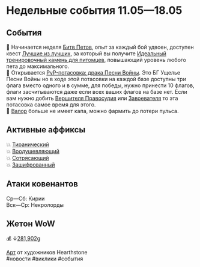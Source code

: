 # Недельные события 11.05—18.05

## События
📅 Начинается неделя [Битв Петов](https://ru.wowhead.com/pet-battle-bonus-event), опыт за каждый бой удвоен, доступен квест [Лучшие из лучших](https://ru.wowhead.com/quest=39042/), за который вы получите [Идеальный тренировочный камень для питомцев](https://ru.wowhead.com/item=122457/), повышающий уровень любого пета до максимального.  
📅 Открывается [PvP-потасовка: драка Песни Войны](https://ru.wowhead.com/event=664). Это БГ Ущелье Песни Войны но в ходе этой потасовки на каждой базе доступны три флага вместо одного и в сумме, для победы, нужно принести 10 флагов, флаги засчитываются даже если всех ваших флагов на базе нет. Если вам нужно добить [Вершителя Правосудия](https://ru.wowhead.com/title=48/) или [Завоевателя](https://ru.wowhead.com/title=47/) то эта потасовка самое время для этого.  
📅 [Валор](https://ru.wowhead.com/currency=1191) больше не имеет капа, можно фармить до потери пульса.  

## Активные аффиксы
💥 <a href="https://ru.wowhead.com/affix=9/" class="bbc_link" target="_blank" rel="nofollow">Тиранический</a>  
💥 <a href="https://ru.wowhead.com/affix=122/" class="bbc_link" target="_blank" rel="nofollow">Воодушевляющий</a>  
💥 <a href="https://ru.wowhead.com/affix=14/" class="bbc_link" target="_blank" rel="nofollow">Сотрясающий</a>  
💥 <a href="https://ru.wowhead.com/affix=130/" class="bbc_link" target="_blank" rel="nofollow">Зашифрованный</a>  

## Атаки ковенантов
Ср—Сб: Кирии  
Вск—Ср: Некролорды  

## Жетон WoW
💰 ↓[281,902g](https://wowtokenprices.com/EU)

[Арт](https://playhearthstone.com/ru-ru/cards/40569-grimestreet-pawnbroker/) от художников Hearthstone    
#новости #виклики #события